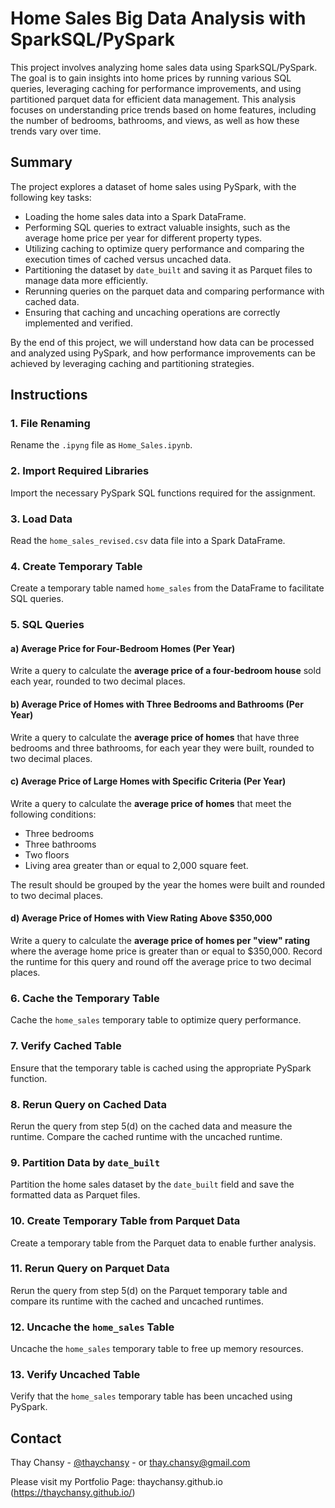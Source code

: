 # Home Sales Big Data Analysis with SparkSQL/PySpark

This project involves analyzing home sales data using SparkSQL/PySpark. The goal is to gain insights into home prices by running various SQL queries, leveraging caching for performance improvements, and using partitioned parquet data for efficient data management. This analysis focuses on understanding price trends based on home features, including the number of bedrooms, bathrooms, and views, as well as how these trends vary over time.

## Summary
The project explores a dataset of home sales using PySpark, with the following key tasks:
- Loading the home sales data into a Spark DataFrame.
- Performing SQL queries to extract valuable insights, such as the average home price per year for different property types.
- Utilizing caching to optimize query performance and comparing the execution times of cached versus uncached data.
- Partitioning the dataset by `date_built` and saving it as Parquet files to manage data more efficiently.
- Rerunning queries on the parquet data and comparing performance with cached data.
- Ensuring that caching and uncaching operations are correctly implemented and verified.

By the end of this project, we will understand how data can be processed and analyzed using PySpark, and how performance improvements can be achieved by leveraging caching and partitioning strategies.

## Instructions

### 1. File Renaming
Rename the `.ipyng` file as `Home_Sales.ipynb`.

### 2. Import Required Libraries
Import the necessary PySpark SQL functions required for the assignment.

### 3. Load Data
Read the `home_sales_revised.csv` data file into a Spark DataFrame.

### 4. Create Temporary Table
Create a temporary table named `home_sales` from the DataFrame to facilitate SQL queries.

### 5. SQL Queries

#### a) Average Price for Four-Bedroom Homes (Per Year)
Write a query to calculate the **average price of a four-bedroom house** sold each year, rounded to two decimal places.

#### b) Average Price of Homes with Three Bedrooms and Bathrooms (Per Year)
Write a query to calculate the **average price of homes** that have three bedrooms and three bathrooms, for each year they were built, rounded to two decimal places.

#### c) Average Price of Large Homes with Specific Criteria (Per Year)
Write a query to calculate the **average price of homes** that meet the following conditions:
- Three bedrooms
- Three bathrooms
- Two floors
- Living area greater than or equal to 2,000 square feet.

The result should be grouped by the year the homes were built and rounded to two decimal places.

#### d) Average Price of Homes with View Rating Above $350,000
Write a query to calculate the **average price of homes per "view" rating** where the average home price is greater than or equal to $350,000. Record the runtime for this query and round off the average price to two decimal places.

### 6. Cache the Temporary Table
Cache the `home_sales` temporary table to optimize query performance.

### 7. Verify Cached Table
Ensure that the temporary table is cached using the appropriate PySpark function.

### 8. Rerun Query on Cached Data
Rerun the query from step 5(d) on the cached data and measure the runtime. Compare the cached runtime with the uncached runtime.

### 9. Partition Data by `date_built`
Partition the home sales dataset by the `date_built` field and save the formatted data as Parquet files.

### 10. Create Temporary Table from Parquet Data
Create a temporary table from the Parquet data to enable further analysis.

### 11. Rerun Query on Parquet Data
Rerun the query from step 5(d) on the Parquet temporary table and compare its runtime with the cached and uncached runtimes.

### 12. Uncache the `home_sales` Table
Uncache the `home_sales` temporary table to free up memory resources.

### 13. Verify Uncached Table
Verify that the `home_sales` temporary table has been uncached using PySpark.

## Contact

Thay Chansy - [@thaychansy](https://twitter.com/thaychansy) - or thay.chansy@gmail.com


Please visit my Portfolio Page: thaychansy.github.io (https://thaychansy.github.io/)

